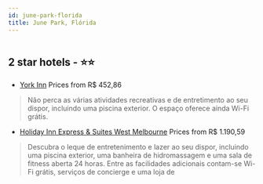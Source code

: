 ```yaml
---
id: june-park-florida
title: June Park, Flórida
---
```


<center><img src="https://i.travelapi.com/hotels/16000000/15600000/15590300/15590279/65c8b14f_z.jpg" alt="" /></center>


##  2 star hotels - ⭐️⭐️

-    [York Inn](https://www.hurb.com/br/aud/https://www.hurb.com/br/hotels/june-park/york-inn-HT-S1KV?cmp=18055) Prices from R$ 452,86
   > Não perca as várias atividades recreativas e de entretimento ao seu dispor, incluindo uma piscina exterior. O espaço oferece ainda Wi-Fi grátis.
-    [Holiday Inn Express & Suites West Melbourne](https://www.hurb.com/br/aud/https://www.hurb.com/br/hotels/june-park/holiday-inn-express-suites-west-melbourne-HT-ETJC?cmp=18055) Prices from R$ 1.190,59
   > Descubra o leque de entretenimento e lazer ao seu dispor, incluindo uma piscina exterior, uma banheira de hidromassagem e uma sala de fitness aberta 24 horas. Entre as facilidades adicionais contam-se Wi-Fi grátis, serviços de concierge e uma loja de
